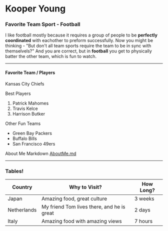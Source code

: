 # Kooper Young

### Favorite Team Sport - Football
I like football mostly because it requires a group of people to be **perfectly coordinated** with eachother to preform successfully. Now you might be thinking - "But don't all team sports require the team to be in sync with themselvels?" And you are correct, but in **football** you get to physically batter the other team, which is fun to watch.

------------------------------------
#### Favorite Team / Players
Kansas City Chiefs

Best Players
1. Patrick Mahomes 
2. Travis Kelce
3. Harrison Butker

Other Fun Teams
* Green Bay Packers
* Buffalo Bills
* San Francisco 49ers

About Me Markdown [AboutMe.md](AboutMe.md)

--------------------------
### Tables!
| Country     | Why to Visit?                               | How Long? |
| ------------| ------------------------------------------- | ----------|
| Japan       | Amazing food, great culture                 | 3 weeks   |
| Netherlands | My friend Tom lives there, and he is great  | 2 days    |
| Italy       | Amazing food with amazing views             | 7 hours   |

